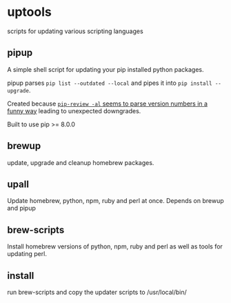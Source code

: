 # uptools
scripts for updating various scripting languages

## pipup

A simple shell script for updating your pip installed python packages.

pipup parses `pip list --outdated --local` and pipes it into `pip install --upgrade`.

Created because [`pip-review -al` seems to parse version numbers in a funny way](https://github.com/nvie/pip-tools/issues/44) leading to unexpected downgrades.

Built to use pip >= 8.0.0

## brewup
update, upgrade and cleanup homebrew packages.

## upall
Update homebrew, python, npm, ruby and perl at once.
Depends on brewup and pipup

## brew-scripts
Install homebrew versions of python, npm, ruby and perl as well as tools for updating perl.

## install
run brew-scripts and copy the updater scripts to /usr/local/bin/
